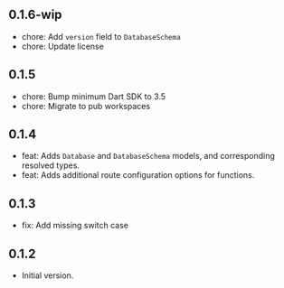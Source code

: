 ## 0.1.6-wip

- chore: Add `version` field to `DatabaseSchema`
- chore: Update license

## 0.1.5

- chore: Bump minimum Dart SDK to 3.5
- chore: Migrate to pub workspaces

## 0.1.4

- feat: Adds `Database` and `DatabaseSchema` models, and corresponding resolved types.
- feat: Adds additional route configuration options for functions.

## 0.1.3

- fix: Add missing switch case

## 0.1.2

- Initial version.
